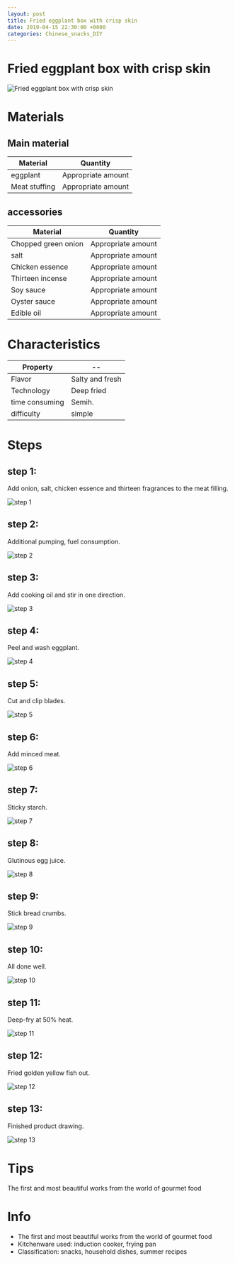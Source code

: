 ```yaml
---
layout: post
title: Fried eggplant box with crisp skin
date: 2019-04-15 22:30:00 +0800
categories: Chinese_snacks_DIY
---
```


# Fried eggplant box with crisp skin

![Fried eggplant box with crisp skin]({{site.baseurl}}/img/402805/402805.jpg)

# Materials


## Main material

Material|Quantity
--|--
eggplant|Appropriate amount
Meat stuffing|Appropriate amount

## accessories

Material|Quantity
--|--
Chopped green onion|Appropriate amount
salt|Appropriate amount
Chicken essence|Appropriate amount
Thirteen incense|Appropriate amount
Soy sauce|Appropriate amount
Oyster sauce|Appropriate amount
Edible oil|Appropriate amount

# Characteristics

Property|--
--|--
Flavor|Salty and fresh
Technology|Deep fried
time consuming|Semih.
difficulty|simple

# Steps

## step 1:

Add onion, salt, chicken essence and thirteen fragrances to the meat filling.

![step 1]({{site.baseurl}}/img/402805/1.jpg)

## step 2:

Additional pumping, fuel consumption.

![step 2]({{site.baseurl}}/img/402805/2.jpg)

## step 3:

Add cooking oil and stir in one direction.

![step 3]({{site.baseurl}}/img/402805/3.jpg)

## step 4:

Peel and wash eggplant.

![step 4]({{site.baseurl}}/img/402805/4.jpg)

## step 5:

Cut and clip blades.

![step 5]({{site.baseurl}}/img/402805/5.jpg)

## step 6:

Add minced meat.

![step 6]({{site.baseurl}}/img/402805/6.jpg)

## step 7:

Sticky starch.

![step 7]({{site.baseurl}}/img/402805/7.jpg)

## step 8:

Glutinous egg juice.

![step 8]({{site.baseurl}}/img/402805/8.jpg)

## step 9:

Stick bread crumbs.

![step 9]({{site.baseurl}}/img/402805/9.jpg)

## step 10:

All done well.

![step 10]({{site.baseurl}}/img/402805/10.jpg)

## step 11:

Deep-fry at 50% heat.

![step 11]({{site.baseurl}}/img/402805/11.jpg)

## step 12:

Fried golden yellow fish out.

![step 12]({{site.baseurl}}/img/402805/12.jpg)

## step 13:

Finished product drawing.

![step 13]({{site.baseurl}}/img/402805/13.jpg)

# Tips

The first and most beautiful works from the world of gourmet food

# Info

- The first and most beautiful works from the world of gourmet food
- Kitchenware used: induction cooker, frying pan
- Classification: snacks, household dishes, summer recipes